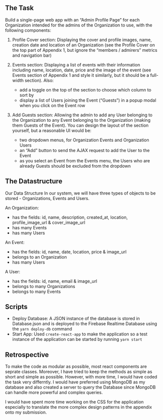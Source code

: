 ## The Task

Build a single-page web app with an “Admin Profile Page” for each Organization
intended for the admins of the Organization to use, with the following components:

1. Profile Cover section: Displaying the cover and profile images, name, creation date
and location of an Organization (see the Profile Cover on the top part of Appendix 1,
but ignore the “members / admirers” metrics and navigation bar)

2. Events section: Displaying a list of events with their information including name,
location, date, price and the image of the event (see Events section of Appendix 1
and style it similarly, but it should be a full-width section). Also:
    - add a toggle on the top of the section to choose which column to sort by
    - display a list of Users joining the Event (“Guests”) in a popup modal when you
click on the Event row

3. Add Guests section: Allowing the admin to add any User belonging to the
Organization to any Event belonging to the Organization (making them Guests of
the Event). You can design the layout of the section yourself, but a reasonable UI
would be:
   - two dropdown menus, for Organization Events and Organization Users
   - an “Add” button to send the AJAX request to add the User to the Event
   - as you select an Event from the Events menu, the Users who are already Guests
should be excluded from the dropdown

## The Datastructure 

Our Data Structure
In our system, we will have three types of objects to be stored - Organizations, Events
and Users.

An Organization:
- has the fields: id, name, description, created_at, location, profile_image_url &
cover_image_url
- has many Events
- has many Users

An Event:
- has the fields: id, name, date, location, price & image_url
- belongs to an Organization
- has many Users

A User:
- has the fields: id, name, email & image_url
- belongs to many Organizations
- belongs to many Events

## Scripts
- Deploy Database: A JSON instance of the database is stored in Database.json and is deployed 
to the Firebase Realtime Database using the `yarn deploy-db` command
- Start App: Used `create-react-app` to make the application so a test instance
of the application can be started by running `yarn start`

## Retrospective
To make the code as modular as possible, most react components are seprate classes. 
Moreover, I have tried to keep the methods as simple as short and simple as possible.
However, with more time, I would have coded the task very differntly. I would have preferred
using MongoDB as my database and also created a server to query the Database since MongoDB can handle 
more powerful and complex queries. 

I would have spent more time working on the CSS for the application especially to translate the more 
complex design patterns in the appendix onto my submission. 